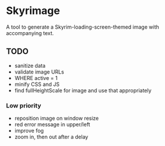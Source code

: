 # Skyrimage

A tool to generate a Skyrim-loading-screen-themed image with accompanying text.

## TODO

* sanitize data
* validate image URLs
* WHERE active = 1
* minify CSS and JS
* find fullHeightScale for image and use that appropriately

### Low priority

* reposition image on window resize
* red error message in upper/left
* improve fog
* zoom in, then out after a delay
